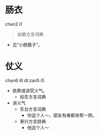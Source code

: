 # 肠衣
chan2 i1
> 如皋方言词典
- 见“小肠膜子”。

# 仗义
chan6 i6
dt:zan5 i5
+ 依靠或讲究义气。
  * 如东方言词典
+ 讲义气
  * 东台方言词典
    - 你这个人～，朋友有难都肯帮一把。
  * 泰兴方言辞典
    - 他这个人～
